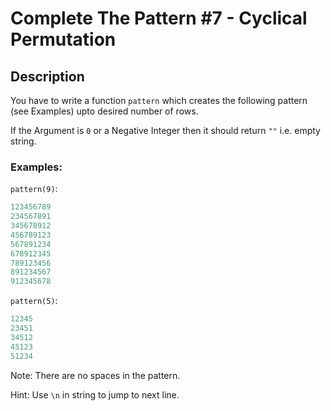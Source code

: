 # Complete The Pattern #7 - Cyclical Permutation

## Description

You have to write a function `pattern` which creates the following pattern (see Examples) upto desired number of rows.

If the Argument is `0` or a Negative Integer then it should return `""` i.e. empty string.

### Examples:

`pattern(9)`:

```python
123456789
234567891
345678912
456789123
567891234
678912345
789123456
891234567
912345678
```

`pattern(5)`:

```python
12345
23451
34512
45123
51234
```

Note: There are no spaces in the pattern.

Hint: Use `\n` in string to jump to next line.
